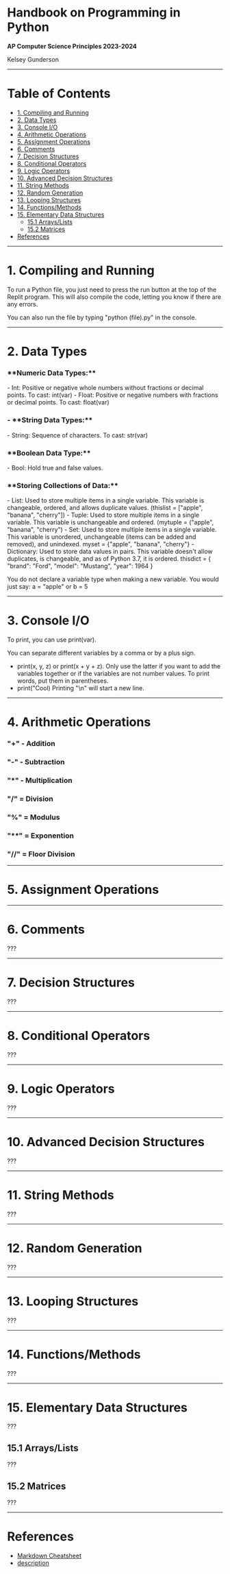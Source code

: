 <h1>Handbook on Programming in Python</h1>

**AP Computer Science Principles 2023-2024**

Kelsey Gunderson

___


<h1>Table of Contents</h1>

- [1. Compiling and Running](#1-compiling-and-running)
- [2. Data Types](#2-data-types)
- [3. Console I/O](#3-console-io)
- [4. Arithmetic Operations](#4-arithmetic-operations)
- [5. Assignment Operations](#5-assignment-operations)
- [6. Comments](#6-comments)
- [7. Decision Structures](#7-decision-structures)
- [8. Conditional Operators](#8-conditional-operators)
- [9. Logic Operators](#9-logic-operators)
- [10. Advanced Decision Structures](#10-advanced-decision-structures)
- [11. String Methods](#11-string-methods)
- [12. Random Generation](#12-random-generation)
- [13. Looping Structures](#13-looping-structures)
- [14. Functions/Methods](#14-functionsmethods)
- [15. Elementary Data Structures](#15-elementary-data-structures)
  - [15.1 Arrays/Lists](#151-arrayslists)
  - [15.2 Matrices](#152-matrices)
- [References](#references)

<!-- 
- [16. Major Keywords](#16-major-keywords)
- [17. Error Handling](#17-error-handling)
- [18. Working with Files](#18-working-with-files)
- [19. Major Language Features](#19-major-language-features)
  - [19.1 Classes](#191-classes)
  - [19.2 Inheritance](#192-inheritance)
  - [19.3 Generic Typing (Templates)](#193-generic-typing-templates)
  - [19.4 Pointers](#194-pointers)
- [20. Importing Local Libraries](#20-importing-local-libraries)
- [21. Working with Time](#21-working-with-time)
- [22. Importing Libraries from Package managers](#22-importing-libaries-from-package-managers)
- [23. Bitwise Operators](#23-bitwise-operators)
- [24. Common Data Structures](#24-common-data-structures)
- [25. Advanced Language Features](#25-advanced-language-features)
-->

___


# 1. Compiling and Running

To run a Python file, you just need to press the run button at the top of the Replit program. This will also compile the code, letting you know if there are any errors. 

You can also run the file by typing "python (file).py" in the console. 


___


# 2. Data Types

<h3>**Numeric Data Types:**</h3>
- Int: Positive or negative whole numbers without fractions or decimal points. To cast: int(var)
- Float: Positive or negative numbers with fractions or decimal points. To cast: float(var)
<h3>- **String Data Types:**</h3>
- String: Sequence of characters. To cast: str(var)
<h3>**Boolean Data Type:**</h3>
- Bool: Hold true and false values.
<h3>**Storing Collections of Data:**</h3>
- List: Used to store multiple items in a single variable. This variable is changeable, ordered, and allows duplicate values. 
      (thislist = ["apple", "banana", "cherry"])
- Tuple: Used to store multiple items in a single variable. This variable is unchangeable and ordered. 
      (mytuple = ("apple", "banana", "cherry")
- Set: Used to store multiple items in a single variable. This variable is unordered, unchangeable (items can be added and removed), and unindexed.
      myset = {"apple", "banana", "cherry"}
- Dictionary: Used to store data values in pairs. This variable doesn't allow duplicates, is changeable, and as of Python 3.7, it is ordered. 
      thisdict = {
        "brand": "Ford",
        "model": "Mustang",
        "year": 1964
      }
      
You do not declare a variable type when making a new variable. 
You would just say:
a = "apple" 
or
b = 5

___


# 3. Console I/O


To print, you can use print(var).

You can separate different variables by a comma or by a plus sign. 
- print(x, y, z) or print(x + y + z). Only use the latter if you want to add the variables together or if the variables are not number values. 
To print words, put them in parentheses. 
- print("Cool)
Printing "\n" will start a new line. 


___


# 4. Arithmetic Operations

<h3>"+" - Addition</h3>
<h3>"-" - Subtraction</h3>
<h3>"*" - Multiplication  </h3>
<h3>"/" = Division </h3>
<h3>"%" = Modulus </h3>
<h3>"**" = Exponention </h3>
<h3>"//" = Floor Division </h3>

___





# 5. Assignment Operations






___





# 6. Comments

???





___





# 7. Decision Structures

???





___





# 8. Conditional Operators

???





___





# 9. Logic Operators

???





___





# 10. Advanced Decision Structures

???





___





# 11. String Methods

???





___





# 12. Random Generation

???





___





# 13. Looping Structures

???





___





# 14. Functions/Methods

???





___





# 15. Elementary Data Structures

???





## 15.1 Arrays/Lists

???






## 15.2 Matrices

???





___





<!-- 
EVERYTHING BELOW IS OPTIONAL; 
UNCOMMENT BY REMOVING THE ARROW TAGS SURROUNDING
(i.e., delete the "< !--" and "-- >" tags)

CHANGE THE SECTION NUMBERS AS DESIRED
-->

<!-- # 16. Major Keywords

???





___ -->





<!-- # 17. Error Handling

???





___ -->





<!-- # 18. Working with Files

???





___ -->





<!-- # 19. Major Language Features

???







## 19.1 Classes

???





## 19.2 Inheritance

???





## 19.3 Generic Typing (Templates)

???





## 19.4 Pointers

???





___ -->





<!-- # 20. Importing Local Libraries

???





___ -->





<!-- # 21. Working with Time

???





___ -->





<!-- # 22. Importing Libaries from Package managers

???





___ -->





<!-- # 23. Bitwise Operators

???





___ -->





<!-- # 24. Common Data Structures

???





___ -->





<!-- # 25. Advanced Language Features

???





___ -->





# References

* [Markdown Cheatsheet](https://gist.github.com/jonschlinkert/5854601)
* [description](http://example.com)
